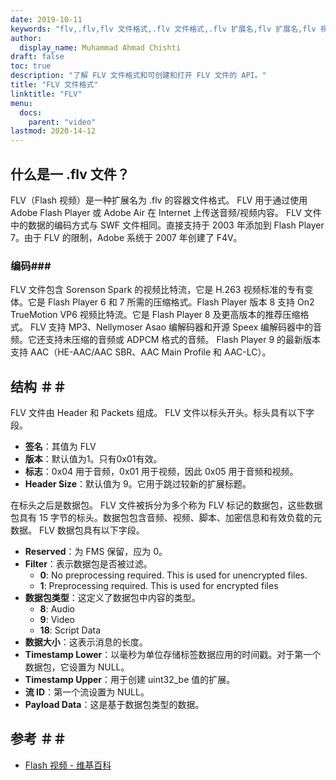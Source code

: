 ```yaml
---
date: 2019-10-11
keywords: "flv,.flv,flv 文件格式,.flv 文件格式,.flv 扩展名,flv 扩展名,flv 视频格式"
author:
  display_name: Muhammad Ahmad Chishti
draft: false
toc: true
description: "了解 FLV 文件格式和可创建和打开 FLV 文件的 API。"
title: "FLV 文件格式"
linktitle: "FLV"
menu:
  docs:
    parent: "video"
lastmod: 2020-14-12
---
```


## 什么是一 .flv 文件？ ##

FLV（Flash 视频）是一种扩展名为 .flv 的容器文件格式。 FLV 用于通过使用 Adobe Flash Player 或 Adobe Air 在 Internet 上传送音频/视频内容。 FLV 文件中的数据的编码方式与 SWF 文件相同。直接支持于 2003 年添加到 Flash Player 7。由于 FLV 的限制，Adobe 系统于 2007 年创建了 F4V。

### 编码###

FLV 文件包含 Sorenson Spark 的视频比特流，它是 H.263 视频标准的专有变体。它是 Flash Player 6 和 7 所需的压缩格式。Flash Player 版本 8 支持 On2 TrueMotion VP6 视频比特流。它是 Flash Player 8 及更高版本的推荐压缩格式。 FLV 支持 MP3、Nellymoser Asao 编解码器和开源 Speex 编解码器中的音频。它还支持未压缩的音频或 ADPCM 格式的音频。 Flash Player 9 的最新版本支持 AAC（HE-AAC/AAC SBR、AAC Main Profile 和 AAC-LC）。

## 结构 ＃＃

FLV 文件由 Header 和 Packets 组成。 FLV 文件以标头开头。标头具有以下字段。

- **签名**：其值为 FLV
- **版本**：默认值为1。只有0x01有效。
- **标志**：0x04 用于音频，0x01 用于视频，因此 0x05 用于音频和视频。
- **Header Size**：默认值为 9。它用于跳过较新的扩展标题。

在标头之后是数据包。 FLV 文件被拆分为多个称为 FLV 标记的数据包，这些数据包具有 15 字节的标头。数据包包含音频、视频、脚本、加密信息和有效负载的元数据。 FLV 数据包具有以下字段。

- **Reserved**：为 FMS 保留，应为 0。
- **Filter**：表示数据包是否被过滤。
  - **0**: No preprocessing required. This is used for unencrypted files.
  - **1**: Preprocessing required. This is used for encrypted files
- **数据包类型**：这定义了数据包中内容的类型。
  - **8**: Audio
  - **9**: Video
  - **18**: Script Data
- **数据大小**：这表示消息的长度。
- **Timestamp Lower**：以毫秒为单位存储标签数据应用的时间戳。对于第一个数据包，它设置为 NULL。
- **Timestamp Upper**：用于创建 uint32_be 值的扩展。
- **流 ID**：第一个流设置为 NULL。
- **Payload Data**：这是基于数据包类型的数据。

## 参考 ＃＃

- [Flash 视频 - 维基百科](https://en.wikipedia.org/wiki/Flash_Video)

